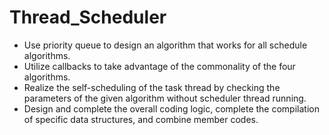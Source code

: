 # Thread_Scheduler
-	Use priority queue to design an algorithm that works for all schedule algorithms.
-	Utilize callbacks to take advantage of the commonality of the four algorithms.
-	Realize the self-scheduling of the task thread by checking the parameters of the given algorithm without scheduler thread running.
-	Design and complete the overall coding logic, complete the compilation of specific data structures, and combine member codes.
